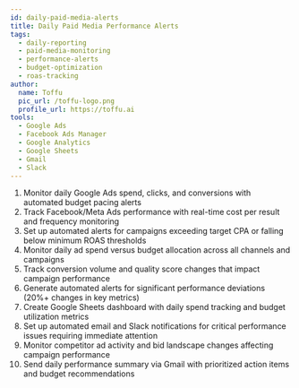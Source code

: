 ```yaml
---
id: daily-paid-media-alerts
title: Daily Paid Media Performance Alerts
tags:
  - daily-reporting
  - paid-media-monitoring
  - performance-alerts
  - budget-optimization
  - roas-tracking
author:
  name: Toffu
  pic_url: /toffu-logo.png
  profile_url: https://toffu.ai
tools:
  - Google Ads
  - Facebook Ads Manager
  - Google Analytics
  - Google Sheets
  - Gmail
  - Slack
---
```


1. Monitor daily Google Ads spend, clicks, and conversions with automated budget pacing alerts
2. Track Facebook/Meta Ads performance with real-time cost per result and frequency monitoring
3. Set up automated alerts for campaigns exceeding target CPA or falling below minimum ROAS thresholds
4. Monitor daily ad spend versus budget allocation across all channels and campaigns
5. Track conversion volume and quality score changes that impact campaign performance
6. Generate automated alerts for significant performance deviations (20%+ changes in key metrics)
7. Create Google Sheets dashboard with daily spend tracking and budget utilization metrics
8. Set up automated email and Slack notifications for critical performance issues requiring immediate attention
9. Monitor competitor ad activity and bid landscape changes affecting campaign performance
10. Send daily performance summary via Gmail with prioritized action items and budget recommendations